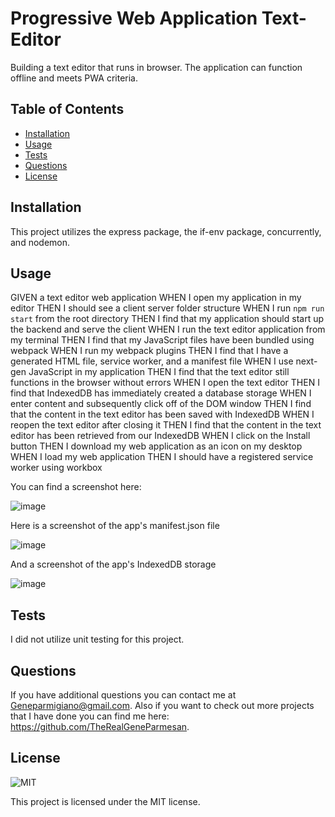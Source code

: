 # Progressive Web Application Text-Editor
Building a text editor that runs in browser. The application can function offline and meets PWA criteria. 

## Table of Contents

- [Installation](#installation)
- [Usage](#usage)
- [Tests](#tests)
- [Questions](#questions)
- [License](#license)

## Installation

This project utilizes the express package, the if-env package, concurrently, and nodemon. 

## Usage

GIVEN a text editor web application
WHEN I open my application in my editor
THEN I should see a client server folder structure
WHEN I run `npm run start` from the root directory
THEN I find that my application should start up the backend and serve the client
WHEN I run the text editor application from my terminal
THEN I find that my JavaScript files have been bundled using webpack
WHEN I run my webpack plugins
THEN I find that I have a generated HTML file, service worker, and a manifest file
WHEN I use next-gen JavaScript in my application
THEN I find that the text editor still functions in the browser without errors
WHEN I open the text editor
THEN I find that IndexedDB has immediately created a database storage
WHEN I enter content and subsequently click off of the DOM window
THEN I find that the content in the text editor has been saved with IndexedDB
WHEN I reopen the text editor after closing it
THEN I find that the content in the text editor has been retrieved from our IndexedDB
WHEN I click on the Install button
THEN I download my web application as an icon on my desktop
WHEN I load my web application
THEN I should have a registered service worker using workbox

You can find a screenshot here:

![image](https://user-images.githubusercontent.com/119083185/236056140-adad3594-0630-41c9-885d-0e4b4fc7de44.png)

Here is a screenshot of the app's manifest.json file

![image](https://user-images.githubusercontent.com/119083185/236056321-7307ab9a-1e7e-40aa-9450-a71ac0311798.png)

And a screenshot of the app's IndexedDB storage

![image](https://user-images.githubusercontent.com/119083185/236056532-aefd29d6-3d18-406e-93bc-54be8f2ad8ee.png)


## Tests

I did not utilize unit testing for this project. 

## Questions

If you have additional questions you can contact me at Geneparmigiano@gmail.com. Also if you want to check out more projects that I have done you can find me here: https://github.com/TheRealGeneParmesan.

## License

![MIT](https://img.shields.io/badge/license-MIT-brightgreen)

This project is licensed under the MIT license.
